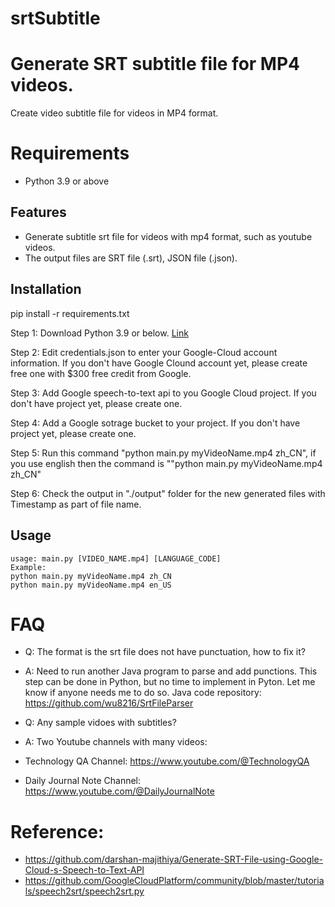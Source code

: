 # srtSubtitle

# Generate SRT subtitle file for MP4 videos.
Create video subtitle file for videos in MP4 format.

# Requirements
* Python 3.9 or above

## Features
- Generate subtitle srt file for videos with mp4 format, such as youtube videos.
- The output files are SRT file (.srt), JSON file (.json).

## Installation
pip install -r requirements.txt



Step 1: Download Python 3.9 or below. [Link](https://www.python.org/downloads/release/python-3912/)

Step 2: Edit credentials.json to enter your Google-Cloud account information. If you don't have Google Clound account yet, please create free one with $300 free credit from Google.

Step 3: Add Google speech-to-text api to you Google Cloud project. If you don't have project yet, please create one.

Step 4: Add a Google sotrage bucket to your project. If you don't have project yet, please create one.

Step 5: Run this command "python main.py myVideoName.mp4 zh_CN", if you use english then the command is ""python main.py myVideoName.mp4 zh_CN"

Step 6: Check the output in "./output" folder for the new generated files with Timestamp as part of file name.


## Usage
```
usage: main.py [VIDEO_NAME.mp4] [LANGUAGE_CODE]
Example:
python main.py myVideoName.mp4 zh_CN
python main.py myVideoName.mp4 en_US

```

# FAQ

- Q: The format is the srt file does not have punctuation, how to fix it?
- A: Need to run another Java program to parse and add punctions. This step can be done in Python, but no time to implement in Pyton. Let me know if anyone needs me to do so. Java code repository: https://github.com/wu8216/SrtFileParser

- Q: Any sample vidoes with subtitles?
- A: Two Youtube channels with many videos:
-    Technology QA Channel: https://www.youtube.com/@TechnologyQA
-    Daily Journal Note Channel: https://www.youtube.com/@DailyJournalNote

# Reference:
- https://github.com/darshan-majithiya/Generate-SRT-File-using-Google-Cloud-s-Speech-to-Text-API
- https://github.com/GoogleCloudPlatform/community/blob/master/tutorials/speech2srt/speech2srt.py
